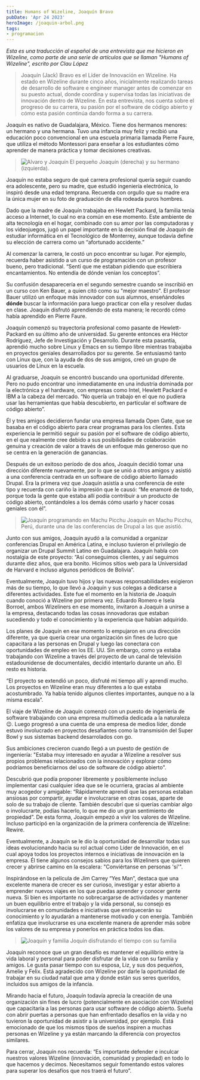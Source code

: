 ```yaml
---
title: Humans of Wizeline, Joaquín Bravo
pubDate: 'Apr 24 2023'
heroImage: /joaquin-arbol.png
tags:
- programacion
---
```


_Esta es una traducción al español de una entrevista que me hicieron en Wizeline, como parte de una serie de artículos que se llaman "Humans of Wizeline", escrito por Clau López_

> Joaquín (Jack) Bravo es el Líder de Innovación en Wizeline. Ha estado en Wizeline durante cinco años, inicialmente realizando tareas de desarrollo de software e engineer manager antes de comenzar en su puesto actual, donde coordina y supervisa todas las iniciativas de innovación dentro de Wizeline. En esta entrevista, nos cuenta sobre el progreso de su carrera, su pasión por el software de código abierto y cómo esta pasión continúa dando forma a su carrera.

Joaquín es nativo de Guadalajara, México. Tiene dos hermanos menores: un hermano y una hermana. Tuvo una infancia muy feliz y recibió una educación poco convencional en una escuela primaria llamada Pierre Faure, que utiliza el método Montessori para enseñar a los estudiantes cómo aprender de manera práctica y tomar decisiones creativas.

> ![Alvaro y Joaquín](/alvaro-joaquin.jpg)
> El pequeño Joaquín (derecha) y su hermano (izquierda).

Joaquín no estaba seguro de qué carrera profesional quería seguir cuando era adolescente, pero su madre, que estudió ingeniería electrónica, lo inspiró desde una edad temprana. Recuerda con orgullo que su madre era la única mujer en su foto de graduación de ella rodeada puros hombres.

Dado que la madre de Joaquín trabajaba en Hewlett Packard, la familia tenía acceso a Internet, lo cual no era común en ese momento. Este ambiente de alta tecnología en el hogar, combinado con su amor por las computadoras y los videojuegos, jugó un papel importante en la decisión final de Joaquín de estudiar informática en el Tecnológico de Monterrey, aunque todavía define su elección de carrera como un “afortunado accidente.”

Al comenzar la carrera, le costó un poco encontrar su lugar. Por ejemplo, recuerda haber asistido a un curso de programación con un profesor bueno, pero tradicional. “Sentí que me estaban pidiendo que escribiera encantamientos. No entendía de dónde venían los conceptos”.

Su confusión desaparecería en el segundo semestre cuando se inscribió en un curso con Ken Bauer, a quien citó como su "mejor maestro". El profesor Bauer utilizó un enfoque más innovador con sus alumnos, enseñándoles **dónde** buscar la información para luego practicar con ella y resolver dudas en clase. Joaquín disfrutó aprendiendo de esta manera; le recordó cómo había aprendido en Pierre Faure.

Joaquín comenzó su trayectoria profesional como pasante de Hewlett-Packard en su último año de universidad. Su gerente entonces era Héctor Rodríguez, Jefe de Investigación y Desarrollo. Durante esta pasantía, aprendió mucho sobre Linux y Emacs en su tiempo libre mientras trabajaba en proyectos geniales desarrollados por su gerente. Se entusiasmó tanto con Linux que, con la ayuda de dos de sus amigos, creó un grupo de usuarios de Linux en la escuela.

Al graduarse, Joaquín se encontró buscando una oportunidad diferente. Pero no pudo encontrar uno inmediatamente en una industria dominada por la electrónica y el hardware, con empresas como Intel, Hewlett Packard e IBM a la cabeza del mercado. “No quería un trabajo en el que no pudiera usar las herramientas que había descubierto, en particular el software de código abierto”.

Él y tres amigos decidieron fundar una empresa llamada Open Gate, que se basaba en el código abierto para crear programas para los clientes. Esta experiencia le permitió seguir su pasión por el software de código abierto, en el que realmente cree debido a sus posibilidades de colaboración genuina y creación de valor a través de un enfoque más generoso que no se centra en la generación de ganancias.

Después de un exitoso período de dos años, Joaquín decidió tomar una dirección diferente nuevamente, por lo que se unió a otros amigos y asistió a una conferencia centrada en un software de código abierto llamado Drupal. Era la primera vez que Joaquín asistía a una conferencia de este tipo y recuerda con cariño la impresión que le causó: “Me enamoré de todo, porque toda la gente que estaba allí podía contribuir a un producto de código abierto, contándoles a los demás cómo usarlo y hacer cosas geniales con él”.

> ![Joaquín programando en Machu Picchu](/programando-machu-picchu.jpg)
> Joaquín en Machu Picchu, Perú, durante una de las conferencias de Drupal a las que asistió.

Junto con sus amigos, Joaquín ayudó a la comunidad a organizar conferencias Drupal en América Latina, e incluso tuvieron el privilegio de organizar un Drupal Summit Latino en Guadalajara. Joaquín habla con nostalgia de este proyecto: “Así conseguimos clientes, y así seguimos durante diez años, que era bonito. Hicimos sitios web para la Universidad de Harvard e incluso algunos periódicos de Bolivia”.

Eventualmente, Joaquín tuvo hijos y las nuevas responsabilidades exigieron más de su tiempo, lo que llevó a Joaquín y sus colegas a dedicarse a diferentes actividades. Este fue el momento en la historia de Joaquín cuando conoció a Wizeline por primera vez. Eduardo Romero e Isela Borroel, ambos Wizeliners en ese momento, invitaron a Joaquín a unirse a la empresa, destacando todas las cosas innovadoras que estaban sucediendo y todo el conocimiento y la experiencia que habían adquirido.

Los planes de Joaquín en ese momento lo empujaron en una dirección diferente, ya que quería crear una organización sin fines de lucro que capacitara a las personas en Drupal y luego las conectara con oportunidades de empleo en los EE. UU. Sin embargo, como ya estaba trabajando con Wizeline a través del proyecto de un canal de televisión estadounidense de documentales, decidió intentarlo durante un año. El resto es historia.

“El proyecto se extendió un poco, disfruté mi tiempo allí y aprendí mucho. Los proyectos en Wizeline eran muy diferentes a lo que estaba acostumbrado. Ya había tenido algunos clientes importantes, aunque no a la misma escala”.

El viaje de Wizeline de Joaquín comenzó con un puesto de ingeniería de software trabajando con una empresa multimedia dedicada a la naturaleza 😉. Luego progresó a una cuenta de una empresa de medios líder, donde estuvo involucrado en proyectos desafiantes como la transmisión del Super Bowl y sus sistemas backend desarrolados con go.

Sus ambiciones crecieron cuando llegó a un puesto de gestión de ingeniería: "Estaba muy interesado en ayudar a Wizeline a resolver sus propios problemas relacionados con la innovación y explorar cómo podríamos beneficiarnos del uso de software de código abierto".

Descubrió que podía proponer libremente y posiblemente incluso implementar casi cualquier idea que se le ocurriera, gracias al ambiente muy acogedor y amigable: “Rápidamente aprendí que las personas estaban ansiosas por compartir, ayudar e involucrarse en otras cosas, aparte de solo de su trabajo de cliente. También descubrí que si querías cambiar algo o involucrarte, podías hacerlo, lo que me dio un gran sentimiento de propiedad”. De esta forma, Joaquín empezó a vivir los valores de Wizeline. Incluso participó en la organización de la primera conferencia de Wizeline: Rewire.

Eventualmente, a Joaquín se le dio la oportunidad de desarrollar todas sus ideas evolucionando hacia su rol actual como Líder de Innovación, en el cual apoya todos los proyectos internos e iniciativas de innovación en la empresa. Él tiene algunos consejos sabios para los Wizeliners que quieren crecer y abrirse camino en la escalera: "Conviértanse en personas 'sí'".

Inspirándose en la película de Jim Carrey “Yes Man”, destaca que una excelente manera de crecer es ser curioso, investigar y estar abierto a emprender nuevos viajes en los que puedas aprender y conocer gente nueva. Si bien es importante no sobrecargarse de actividades y mantener un buen equilibrio entre el trabajo y la vida personal, su consejo es involucrarse en comunidades e iniciativas que enriquecerán su conocimiento y lo ayudarán a mantenerse motivado y con energía. También enfatiza que involucrarse es una excelente manera de aprender más sobre los valores de su empresa y ponerlos en práctica todos los días.

> ![Joaquín y familia](/familia-joaquin.jpg)
> Joquín disfrutando el tiempo con su familia

Joaquín reconoce que un gran desafío es mantener el equilibrio entre la vida laboral y personal para poder disfrutar de la vida con su familia y amigos. Le gusta pasar tiempo con su esposa, Liz, y sus dos pequeños, Amelie y Felix. Está agradecido con Wizeline por darle la oportunidad de trabajar en su ciudad natal que ama y donde están sus seres queridos, incluidos sus amigos de la infancia.

Mirando hacia el futuro, Joaquín todavía aprecia la creación de una organización sin fines de lucro (potencialmente en asociación con Wizeline) que capacitaría a las personas para usar software de código abierto. Sueña con abrir puertas a personas que han enfrentado desafíos en la vida y no tuvieron la oportunidad de asistir a la universidad, por ejemplo. Está emocionado de que los mismos tipos de sueños inspiren a muchas personas en Wizeline y ya están marcando la diferencia con proyectos similares.

Para cerrar, Joaquín nos recuerda: “Es importante defender e inculcar nuestros valores Wizeline (innovación, comunidad y propiedad) en todo lo que hacemos y decimos. Necesitamos seguir fomentando estos valores para superar los desafíos que nos traerá el futuro”.
